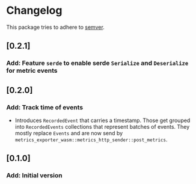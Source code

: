 # Changelog

This package tries to adhere to [semver](https://semver.org/).

## [0.2.1]
### Add: Feature `serde` to enable serde `Serialize` and `Deserialize` for metric events

## [0.2.0]
### Add: Track time of events
- Introduces `RecordedEvent` that carries a timestamp. Those get grouped into `RecordedEvents` collections that represent batches of events. They mostly replace `Events` and are now send by `metrics_exporter_wasm::metrics_http_sender::post_metrics`.

## [0.1.0]
### Add: Initial version
